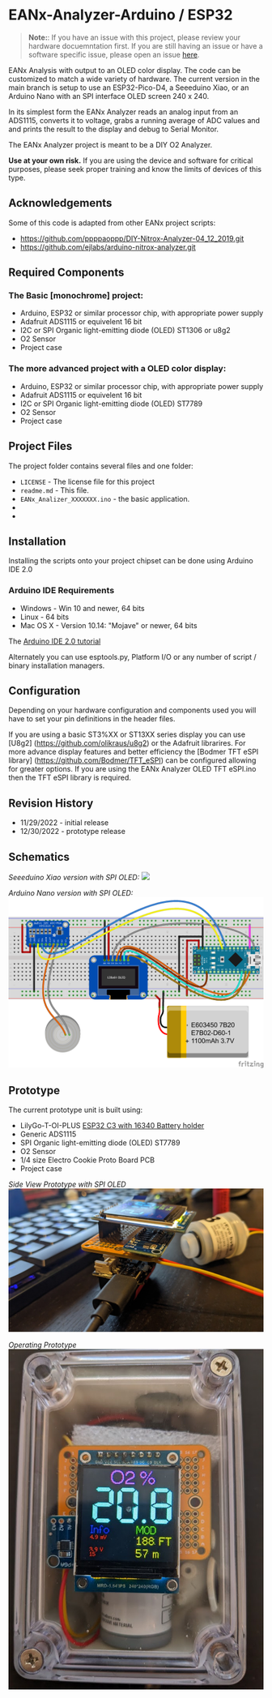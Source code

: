# EANx-Analyzer-Arduino / ESP32 

> **Note:**: If you have an issue with this project, please review your hardware docuemntation first.  If you are still having an issue or have a software specific issue, please open an issue [here](https://github.com/lbehrler/EANx-Analyzer/issues).

EANx Analysis with output to an OLED color display.
The code can be customized to match a wide variety of hardware.  The current version in the main branch is setup to use an ESP32-Pico-D4, a Seeeduino Xiao, or an Arduino Nano with an SPI interface OLED screen 240 x 240.

In its simplest form the EANx Analyzer reads an analog input from an ADS1115, converts it to voltage, grabs a running average of ADC values and and prints the result to the display and debug to Serial Monitor.

The EANx Analyzer project is meant to be a DIY O2 Analyzer.  
 
**Use at your own risk.**  If you are using the device and software for critical purposes, please seek proper training and know the limits of devices of this type. 

## Acknowledgements
Some of this code is adapted from other EANx project scripts: 
  - https://github.com/ppppaoppp/DIY-Nitrox-Analyzer-04_12_2019.git
  - https://github.com/ejlabs/arduino-nitrox-analyzer.git

## Required Components

### The Basic [monochrome] project:
+ Arduino, ESP32 or similar processor chip, with appropriate power supply
+ Adafruit ADS1115 or equivelent 16 bit 
+ I2C or SPI Organic light-emitting diode (OLED) ST1306 or u8g2 
+ O2 Sensor
+ Project case

### The more advanced project with a OLED color display:
+ Arduino, ESP32 or similar processor chip, with appropriate power supply
+ Adafruit ADS1115 or equivelent 16 bit 
+ I2C or SPI Organic light-emitting diode (OLED) ST7789
+ O2 Sensor
+ Project case

## Project Files

The project folder contains several files and one folder:

+ `LICENSE` - The license file for this project
+ `readme.md` - This file.
+ `EANx_Analizer_XXXXXXX.ino` - the basic application.
+
+


## Installation
Installing the scripts onto your project chipset can be done using Arduino IDE 2.0

### Arduino IDE Requirements
- Windows - Win 10 and newer, 64 bits
- Linux - 64 bits
- Mac OS X - Version 10.14: "Mojave" or newer, 64 bits

The [Arduino IDE 2.0 tutorial](https://docs.arduino.cc/software/ide-v2/tutorials/getting-started/ide-v2-downloading-and-installing)

Alternately you can use esptools.py, Platform I/O or any number of script / binary installation managers. 

## Configuration
Depending on your hardware configuration and components used you will have to set your pin definitions in the header files. 

If you are using a basic ST3%XX or ST13XX series display you can use [U8g2] (https://github.com/olikraus/u8g2) or the Adafruit librarires. For more advance display features and better efficiency the [Bodmer TFT eSPI library] (https://github.com/Bodmer/TFT_eSPI) can be configured allowing for greater options. If you are using the EANx Analyzer OLED TFT eSPI.ino then the TFT eSPI library is required. 

## Revision History
+ 11/29/2022 - initial release
+ 12/30/2022 - prototype release

## Schematics 

*Seeeduino Xiao version with SPI OLED:*
![](https://github.com/lbehrler/EANx-Analyzer/blob/645330fc3275fe3a1c8c88061cc2e68e7b1bfda9/Seeed_Xiao_EANx_Analyzer_SPI_OLED%20schematic.png)

*Arduino Nano version with SPI OLED:*
![](https://github.com/lbehrler/EANx-Analyzer-Arduino/blob/main/Nano_EANx_Analyzer_SPI_OLED%20schematic.png)

## Prototype

The current prototype unit is built using:
+ LilyGo-T-OI-PLUS [ESP32 C3 with 16340 Battery holder](https://github.com/Xinyuan-LilyGO/LilyGo-T-OI-PLUS)
+ Generic ADS1115 
+ SPI Organic light-emitting diode (OLED) ST7789
+ O2 Sensor
+ 1/4 size Electro Cookie Proto Board PCB
+ Project case

*Side View Prototype with SPI OLED*
![](https://github.com/lbehrler/EANx-Analyzer-Arduino/blob/main/PrototypeSideView.jpg)

*Operating Prototype*
![](https://github.com/lbehrler/EANx-Analyzer-Arduino/blob/main/PrototypeAssembled.jpg)
